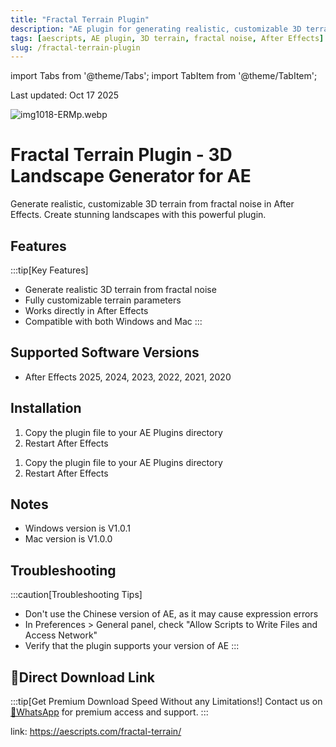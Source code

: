 ```yaml
---
title: "Fractal Terrain Plugin"
description: "AE plugin for generating realistic, customizable 3D terrain from fractal noise. Create stunning landscapes in After Effects with Fractal Terrain V1.0.1."
tags: [aescripts, AE plugin, 3D terrain, fractal noise, After Effects]
slug: /fractal-terrain-plugin
---
```


import Tabs from '@theme/Tabs';
import TabItem from '@theme/TabItem';

Last updated: Oct 17 2025

![img1018-ERMp.webp](https://list.ucards.store/d/img/img1018-ERMp.webp)

# Fractal Terrain Plugin - 3D Landscape Generator for AE

Generate realistic, customizable 3D terrain from fractal noise in After Effects. Create stunning landscapes with this powerful plugin.

## Features

:::tip[Key Features]
- Generate realistic 3D terrain from fractal noise
- Fully customizable terrain parameters
- Works directly in After Effects
- Compatible with both Windows and Mac
:::

## Supported Software Versions

- After Effects 2025, 2024, 2023, 2022, 2021, 2020

## Installation

<Tabs>
<TabItem value="win" label="Windows">
  
1. Copy the plugin file to your AE Plugins directory
2. Restart After Effects

</TabItem>
<TabItem value="mac" label="Mac">

1. Copy the plugin file to your AE Plugins directory
2. Restart After Effects

</TabItem>
</Tabs>

## Notes

- Windows version is V1.0.1
- Mac version is V1.0.0

## Troubleshooting

:::caution[Troubleshooting Tips]
- Don't use the Chinese version of AE, as it may cause expression errors
- In Preferences > General panel, check "Allow Scripts to Write Files and Access Network"
- Verify that the plugin supports your version of AE
:::

## 🚀Direct Download Link

:::tip[Get Premium Download Speed Without any Limitations!]
Contact us on [💬WhatsApp](https://wa.me/+8613237610083) for premium  access and support.
:::

link: https://aescripts.com/fractal-terrain/